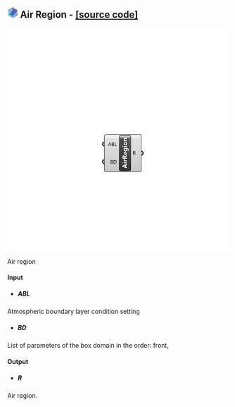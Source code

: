 ## ![](../../images/icons/Air_Region.png) Air Region - [[source code]](https://github.com/Eddy3D-Dev/Eddy3D/tree/dev/Air%20Region.cs)

![](../../images/components/Air_Region.png)

Air region

#### Input
* ##### ABL 
Atmospheric boundary layer condition setting
* ##### BD 
List of parameters of the box domain in the order: front, 

#### Output
* ##### R
Air region.